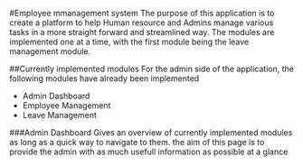 #Employee mmanagement system
The purpose of this application is to create a platform to help Human resource and Admins manage various tasks in a more straight forward and streamlined way.
The modules are implemented one at a time, with the first module being the leave management module.

##Currently implemented modules
For the admin side of the application, the following modules have already been implemented
- Admin Dashboard
- Employee Management
- Leave Management

###Admin Dashboard
Gives an overview of currently implemented modules as long as a quick way to navigate to them. the aim of this page is to provide the admin with as much usefull information as possible at a glance
